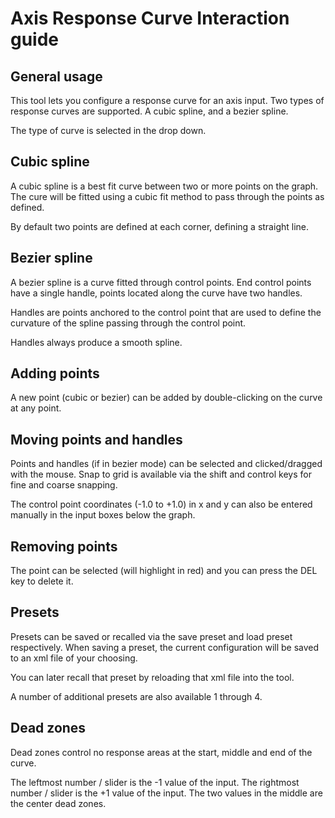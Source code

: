 
# Axis Response Curve Interaction guide

## General usage

This tool lets you configure a response curve for an axis input.  Two types of response curves are supported.  A cubic spline, and a bezier spline.

The type of curve is selected in the drop down.

## Cubic spline

A cubic spline is a best fit curve between two or more points on the graph.  The cure will be fitted using a cubic fit method to pass through the points as defined.

By default two points are defined at each corner, defining a straight line.


## Bezier spline

A bezier spline is a curve fitted through control points.  End control points have a single handle, points located along the curve have two handles.

Handles are points anchored to the control point that are used to define the curvature of the spline passing through the control point.

Handles always produce a smooth spline.

## Adding points

A new point (cubic or bezier) can be added by double-clicking on the curve at any point.


## Moving points and handles


Points and handles (if in bezier mode) can be selected and clicked/dragged with the mouse.  Snap to grid is available via the shift and control keys for fine and coarse snapping.

The control point coordinates (-1.0 to +1.0) in x and y can also be entered manually in the input boxes below the graph.

## Removing points

The point can be selected (will highlight in red) and you can press the DEL key to delete it.

## Presets

Presets can be saved or recalled via the save preset and load preset respectively.  When saving a preset, the current configuration will be saved to an xml file of your choosing. 

You can later recall that preset by reloading that xml file into the tool.

A number of additional presets are also available 1 through 4.

## Dead zones

Dead zones control no response areas at the start, middle and end of the curve.

The leftmost number / slider is the -1 value of the input.
The rightmost number / slider is the +1 value of the input.
The two values in the middle are the center dead zones.

